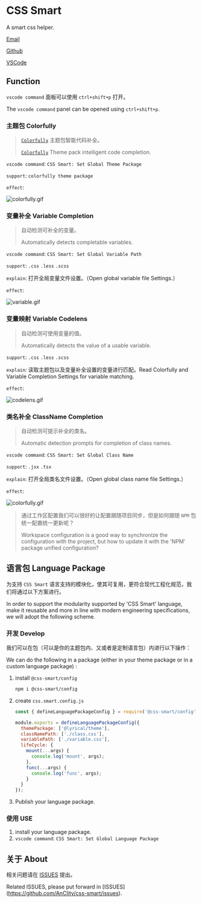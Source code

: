 # CSS Smart

A smart css helper.

[Email](mailto:city@nanzc.com 'send to email')

[Github](https://github.com/AnCIity/css-smart 'open home in github')

[VSCode](https://marketplace.visualstudio.com/items?itemName=City.css-smart 'open home in vscode')



## Function

`vscode command` 面板可以使用 `ctrl+shift+p` 打开。

The `vscode command` panel can be opened using `ctrl+shift+p`.



### 主题包 Colorfully

> [`Colorfully`](https://www.npmjs.com/package/colorfully 'Colorfully') 主题包智能代码补全。
>
> [`Colorfully`](https://www.npmjs.com/package/colorfully 'Colorfully') Theme pack intelligent code completion.

`vscode command`: `CSS Smart: Set Global Theme Package`

`support`: `colorfully theme package`

`effect`: 

![colorfully.gif](https://raw.githubusercontent.com/AnCIity/css-smart/main/images/example/colorfully.gif)



### 变量补全 Variable Completion

> 自动检测可补全的变量。
>
> Automatically detects completable variables.

`vscode command`: `CSS Smart: Set Global Variable Path`

`support`: `.css` `.less` `.scss`

`explain`: 打开全局变量文件设置。（Open global variable file Settings.）

`effect`: 

![variable.gif](https://raw.githubusercontent.com/AnCIity/css-smart/main/images/example/variable.gif)



### 变量映射 Variable  Codelens

> 自动检测可使用变量的值。
>
> Automatically detects the value of a usable variable.

`support`: `.css` `.less` `.scss`

`explain`: 读取主题包以及变量补全设置的变量进行匹配。Read Colorfully and Variable Completion Settings for variable matching.

`effect`: 

![codelens.gif](https://raw.githubusercontent.com/AnCIity/css-smart/main/images/example/codelens.gif)



### 类名补全 ClassName Completion

> 自动检测可提示补全的类名。
>
> Automatic detection prompts for completion of class names.

`vscode command`: `CSS Smart: Set Global Class Name`

`support`: `.jsx` `.tsx`

`explain`: 打开全局类名文件设置。（Open global class name file Settings.）

`effect`: 

![colorfully.gif](https://raw.githubusercontent.com/AnCIity/css-smart/main/images/example/classname.gif)



> 通过工作区配置我们可以很好的让配置跟随项目同步，但是如何跟随 `NPM` 包统一配置统一更新呢？
>
> Workspace configuration is a good way to synchronize the configuration with the project, but how to update it with the 'NPM' package unified configuration?



## 语言包 Language Package

为支持 `CSS Smart` 语言支持的模块化，使其可复用，更符合现代工程化规范，我们将通过以下方案进行。

In order to support the modularity supported by 'CSS Smart' language, make it reusable and more in line with modern engineering specifications, we will adopt the following scheme.



### 开发 Develop

我们可以在包（可以是你的主题包内、又或者是定制语言包）内进行以下操作：

We can do the following in a package (either in your theme package or in a custom language package) :

1. install `@css-smart/config`

   ```bash
   npm i @css-smart/config
   ```

2. create `css.smart.config.js`

   ```javascript
   const { defineLanguagePackageConfig } = require('@css-smart/config');
   
   module.exports = defineLanguagePackageConfig({
     themePackage: ['@lyrical/theme'],
     classNamePath: ['./class.css'],
     variablePath: ['./variable.css'],
     lifeCycle: {
       mount(...args) {
         console.log('mount', args);
       },
       func(...args) {
         console.log('func', args);
       }
     }
   });
   ```

3. Publish your language package.



### 使用 USE

1. install your language package.
2. `vscode command`: `CSS Smart: Set Global Language Package`



## 关于 About

相关问题请在 [ISSUES](https://github.com/AnCIity/css-smart/issues) 提出。

Related ISSUES, please put forward in [ISSUES] (https://github.com/AnCIity/css-smart/issues).

